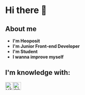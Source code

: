 # Hi there 👋

## About me
- **I'm Heoposit**
- **I'm Junior Front-end Developer**
- **I'm Student**
- **I wanna improve myself**

## I'm knowledge with:
<img src="https://img.shields.io/badge/HTML5-282C34?logo=html5&logoColor=E34F26" alt="HTML5 logo" title="HTML5" height="25"/><img src="https://img.shields.io/badge/-CSS3-%23484848?logo=html5&logoColor=E34F26" alt="CSS3 logo" title="CSS3" height="25"/> 

